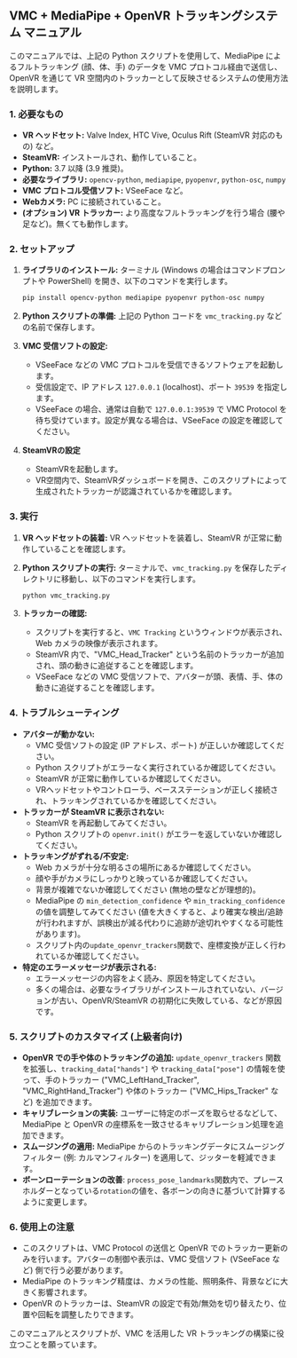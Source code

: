 ## VMC + MediaPipe + OpenVR トラッキングシステム マニュアル

このマニュアルでは、上記の Python スクリプトを使用して、MediaPipe によるフルトラッキング (顔、体、手) のデータを VMC プロトコル経由で送信し、OpenVR を通じて VR 空間内のトラッカーとして反映させるシステムの使用方法を説明します。

### 1. 必要なもの

*   **VR ヘッドセット:** Valve Index, HTC Vive, Oculus Rift (SteamVR 対応のもの) など。
*   **SteamVR:** インストールされ、動作していること。
*   **Python:** 3.7 以降 (3.9 推奨)。
*   **必要なライブラリ:** `opencv-python`, `mediapipe`, `pyopenvr`, `python-osc`, `numpy`
*   **VMC プロトコル受信ソフト:** VSeeFace など。
*   **Webカメラ:** PC に接続されていること。
*   **(オプション) VR トラッカー:** より高度なフルトラッキングを行う場合 (腰や足など)。無くても動作します。

### 2. セットアップ

1.  **ライブラリのインストール:**
    ターミナル (Windows の場合はコマンドプロンプトや PowerShell) を開き、以下のコマンドを実行します。

    ```bash
    pip install opencv-python mediapipe pyopenvr python-osc numpy
    ```

2.  **Python スクリプトの準備:**
    上記の Python コードを `vmc_tracking.py` などの名前で保存します。

3.  **VMC 受信ソフトの設定:**
    *   VSeeFace などの VMC プロトコルを受信できるソフトウェアを起動します。
    *   受信設定で、IP アドレス `127.0.0.1` (localhost)、ポート `39539` を指定します。
    *   VSeeFace の場合、通常は自動で `127.0.0.1:39539` で VMC Protocol を待ち受けています。設定が異なる場合は、VSeeFace の設定を確認してください。

4. **SteamVRの設定**
    * SteamVRを起動します。
    * VR空間内で、SteamVRダッシュボードを開き、このスクリプトによって生成されたトラッカーが認識されているかを確認します。

### 3. 実行

1.  **VR ヘッドセットの装着:**  VR ヘッドセットを装着し、SteamVR が正常に動作していることを確認します。
2.  **Python スクリプトの実行:**
    ターミナルで、`vmc_tracking.py` を保存したディレクトリに移動し、以下のコマンドを実行します。

    ```bash
    python vmc_tracking.py
    ```

3.  **トラッカーの確認:**
    *   スクリプトを実行すると、`VMC Tracking` というウィンドウが表示され、Web カメラの映像が表示されます。
    *   SteamVR 内で、"VMC_Head_Tracker" という名前のトラッカーが追加され、頭の動きに追従することを確認します。
    *   VSeeFace などの VMC 受信ソフトで、アバターが頭、表情、手、体の動きに追従することを確認します。

### 4. トラブルシューティング

*   **アバターが動かない:**
    *   VMC 受信ソフトの設定 (IP アドレス、ポート) が正しいか確認してください。
    *   Python スクリプトがエラーなく実行されているか確認してください。
    *   SteamVR が正常に動作しているか確認してください。
    *   VRヘッドセットやコントローラ、ベースステーションが正しく接続され、トラッキングされているかを確認してください。
*   **トラッカーが SteamVR に表示されない:**
    *   SteamVR を再起動してみてください。
    *   Python スクリプトの `openvr.init()` がエラーを返していないか確認してください。
*   **トラッキングがずれる/不安定:**
    *   Web カメラが十分な明るさの場所にあるか確認してください。
    *   顔や手がカメラにしっかりと映っているか確認してください。
    *   背景が複雑でないか確認してください (無地の壁などが理想的)。
    *   MediaPipe の `min_detection_confidence` や `min_tracking_confidence` の値を調整してみてください (値を大きくすると、より確実な検出/追跡が行われますが、誤検出が減る代わりに追跡が途切れやすくなる可能性があります)。
    * スクリプト内の`update_openvr_trackers`関数で、座標変換が正しく行われているか確認してください。
* **特定のエラーメッセージが表示される:**
    * エラーメッセージの内容をよく読み、原因を特定してください。
    * 多くの場合は、必要なライブラリがインストールされていない、バージョンが古い、OpenVR/SteamVR の初期化に失敗している、などが原因です。

### 5. スクリプトのカスタマイズ (上級者向け)

*   **OpenVR での手や体のトラッキングの追加:**
    `update_openvr_trackers` 関数を拡張し、`tracking_data["hands"]` や `tracking_data["pose"]` の情報を使って、手のトラッカー ("VMC_LeftHand_Tracker", "VMC_RightHand_Tracker") や体のトラッカー ("VMC_Hips_Tracker" など) を追加できます。
*   **キャリブレーションの実装:**
    ユーザーに特定のポーズを取らせるなどして、MediaPipe と OpenVR の座標系を一致させるキャリブレーション処理を追加できます。
*   **スムージングの適用:**
     MediaPipe からのトラッキングデータにスムージングフィルター (例: カルマンフィルター) を適用して、ジッターを軽減できます。
*   **ボーンローテーションの改善**:
    `process_pose_landmarks`関数内で、プレースホルダーとなっている`rotation`の値を、各ボーンの向きに基づいて計算するように変更します。

### 6. 使用上の注意

*   このスクリプトは、VMC Protocol の送信と OpenVR でのトラッカー更新のみを行います。アバターの制御や表示は、VMC 受信ソフト (VSeeFace など) 側で行う必要があります。
*   MediaPipe のトラッキング精度は、カメラの性能、照明条件、背景などに大きく影響されます。
*   OpenVR のトラッカーは、SteamVR の設定で有効/無効を切り替えたり、位置や回転を調整したりできます。

このマニュアルとスクリプトが、VMC を活用した VR トラッキングの構築に役立つことを願っています。
